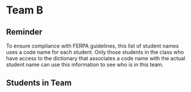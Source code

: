 # Team B

## Reminder

To ensure compliance with FERPA guidelines, this list of student names uses a
code name for each student. Only those students in the class who have access to
the dictionary that associates a code name with the actual student name can use
this information to see who is in this team.

## Students in Team
